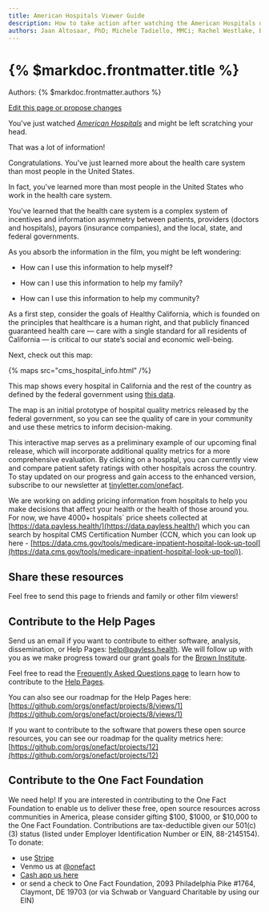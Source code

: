 ```yaml
---
title: American Hospitals Viewer Guide
description: How to take action after watching the American Hospitals documentary.
authors: Jaan Altosaar, PhD; Michele Tadiello, MMCi; Rachel Westlake, BCPA
---
```


# {% $markdoc.frontmatter.title %}

Authors: {% $markdoc.frontmatter.authors %}

[Edit this page or propose changes](https://github.com/onefact/help.payless.health/edit/main/pages/american-hospitals.md)

You've just watched [_American Hospitals_](https://fixithealthcare.com/) and might be left scratching your head.

That was a lot of information!

Congratulations. You've just learned more about the health care system than most people in the United States.

In fact, you've learned more than most people in the United States who work in the health care system.

You've learned that the health care system is a complex system of incentives and information asymmetry between patients, providers (doctors and hospitals), payors (insurance companies), and the local, state, and federal governments.

As you absorb the information in the film, you might be left wondering:

- How can I use this information to help myself?

- How can I use this information to help my family?

- How can I use this information to help my community?

As a first step, consider the goals of Healthy California, which is founded on the principles that healthcare is a human right, and that publicly financed guaranteed health care — care with a single standard for all residents of California — is critical to our state’s social and economic well-being.

Next, check out this map:

{% maps 
   src="cms_hospital_info.html" /%}

This map shows every hospital in California and the rest of the country as defined by the federal government using [this data](https://data.cms.gov/provider-data/dataset/xubh-q36u).

The map is an initial prototype of hospital quality  metrics released by the federal government, so you can see the quality of care in your community and use these metrics to inform decision-making.

This interactive map serves as a preliminary example of our upcoming final release, which will incorporate additional quality metrics for a more comprehensive evaluation. By clicking on a hospital, you can currently view and compare patient safety ratings with other hospitals across the country. To stay updated on our progress and gain access to the enhanced version, subscribe to our newsletter at [tinyletter.com/onefact](https://tinyletter.com/onefact).

We are working on adding pricing information from hospitals to help you make decisions that affect your health or the health of those around you. For now, we have 4000+ hospitals` price sheets collected at [https://data.payless.health/](https://data.payless.health/) which you can search by hospital CMS Certification Number (CCN, which you can look up here - [https://data.cms.gov/tools/medicare-inpatient-hospital-look-up-tool](https://data.cms.gov/tools/medicare-inpatient-hospital-look-up-tool)).


## Share these resources

Feel free to send this page to friends and family or other film viewers!

## Contribute to the Help Pages

Send us an email if you want to contribute to either software, analysis, dissemination, or Help Pages: [help@payless.health](mailto:help@payless.health). We will follow up with you as we make progress toward our grant goals for the [Brown Institute](https://brown.columbia.edu/22-23-magic/). 

Feel free to read the [Frequently Asked Questions page](https://payless.health/faq) to learn how to contribute to the [Help Pages](https://help.payless.health/). 

You can also see our roadmap for the Help Pages here: [https://github.com/orgs/onefact/projects/8/views/1](https://github.com/orgs/onefact/projects/8/views/1)

If you want to contribute to the software that powers these open source resources, you can see our roadmap for the quality metrics here: [https://github.com/orgs/onefact/projects/12](https://github.com/orgs/onefact/projects/12)


## Contribute to the One Fact Foundation

We need help! If you are interested in contributing to the One Fact Foundation to enable us to deliver these free, open source resources across communities in America, please consider gifting $100, $1000, or $10,000 to the One Fact Foundation. Contributions are tax-deductible given our 501(c)(3) status (listed under Employer Identification Number or EIN, 88-2145154). To donate:

* use [Stripe](https://donate.onefact.org/stripe)
* Venmo us at [@onefact](https://account.venmo.com/u/onefact)
* [Cash app us here](https://cash.app/$onefact)
* or send a check to One Fact Foundation, 2093 Philadelphia Pike #1764, Claymont, DE 19703 (or via Schwab or Vanguard Charitable by using our EIN)
